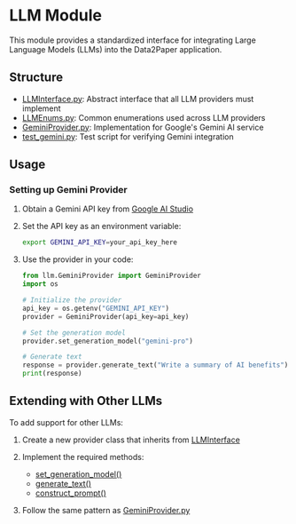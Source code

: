 # LLM Module

This module provides a standardized interface for integrating Large Language Models (LLMs) into the Data2Paper application.

## Structure

- [LLMInterface.py](file:///c%3A/Users/21652/Desktop/LlmProjects/FullStack/Data2Paper/Backend/src/llm/LLMInterface.py): Abstract interface that all LLM providers must implement
- [LLMEnums.py](file:///c%3A/Users/21652/Desktop/LlmProjects/FullStack/Data2Paper/Backend/src/llm/LLMEnums.py): Common enumerations used across LLM providers
- [GeminiProvider.py](file:///c%3A/Users/21652/Desktop/LlmProjects/FullStack/Data2Paper/Backend/src/llm/GeminiProvider.py): Implementation for Google's Gemini AI service
- [test_gemini.py](file:///c%3A/Users/21652/Desktop/LlmProjects/FullStack/Data2Paper/Backend/src/llm/test_gemini.py): Test script for verifying Gemini integration

## Usage

### Setting up Gemini Provider

1. Obtain a Gemini API key from [Google AI Studio](https://aistudio.google.com/)
2. Set the API key as an environment variable:
   ```bash
   export GEMINI_API_KEY=your_api_key_here
   ```

3. Use the provider in your code:
   ```python
   from llm.GeminiProvider import GeminiProvider
   import os
   
   # Initialize the provider
   api_key = os.getenv("GEMINI_API_KEY")
   provider = GeminiProvider(api_key=api_key)
   
   # Set the generation model
   provider.set_generation_model("gemini-pro")
   
   # Generate text
   response = provider.generate_text("Write a summary of AI benefits")
   print(response)
   ```

## Extending with Other LLMs

To add support for other LLMs:

1. Create a new provider class that inherits from [LLMInterface](file:///c%3A/Users/21652/Desktop/LlmProjects/FullStack/Data2Paper/Backend/src/llm/LLMInterface.py#L7-L21)
2. Implement the required methods:
   - [set_generation_model()](file:///c%3A/Users/21652/Desktop/LlmProjects/FullStack/Data2Paper/Backend/src/llm/GeminiProvider.py#L35-L36)
   - [generate_text()](file:///c%3A/Users/21652/Desktop/LlmProjects/FullStack/Data2Paper/Backend/src/llm/GeminiProvider.py#L53-L104)
   - [construct_prompt()](file:///c%3A/Users/21652/Desktop/LlmProjects/FullStack/Data2Paper/Backend/src/llm/GeminiProvider.py#L118-L121)

3. Follow the same pattern as [GeminiProvider.py](file:///c%3A/Users/21652/Desktop/LlmProjects/FullStack/Data2Paper/Backend/src/llm/GeminiProvider.py)